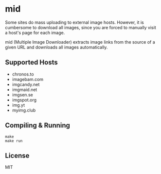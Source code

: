 mid
===

Some sites do mass uploading to external image hosts. However, it is cumbersome to download all images, since you are forced to manually visit a host's page for each image.

mid (Multiple Image Downloader) extracts image links from the source of a given URL and downloads all images automatically.

## Supported Hosts

* chronos.to
* imagebam.com
* imgcandy.net
* imgmaid.net
* imgsen.se
* imgspot.org
* img.yt
* myimg.club

## Compiling & Running

```
make
make run
```

## License

MIT
